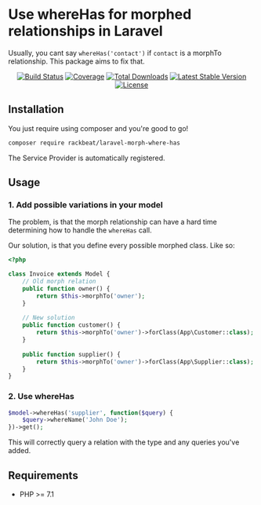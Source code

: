 # Use whereHas for morphed relationships in Laravel

Usually, you cant say `whereHas('contact')` if `contact` is a morphTo relationship. This package aims to fix that.

<p align="center"> 
<a href="https://travis-ci.org/Rackbeat/laravel-morph-where-has"><img src="https://img.shields.io/travis/Rackbeat/laravel-morph-where-has.svg?style=flat-square" alt="Build Status"></a>
<a href="https://coveralls.io/github/Rackbeat/laravel-morph-where-has"><img src="https://img.shields.io/coveralls/Rackbeat/laravel-morph-where-has.svg?style=flat-square" alt="Coverage"></a>
<a href="https://packagist.org/packages/rackbeat/laravel-morph-where-has"><img src="https://img.shields.io/packagist/dt/rackbeat/laravel-morph-where-has.svg?style=flat-square" alt="Total Downloads"></a>
<a href="https://packagist.org/packages/rackbeat/laravel-morph-where-has"><img src="https://img.shields.io/packagist/v/rackbeat/laravel-morph-where-has.svg?style=flat-square" alt="Latest Stable Version"></a>
<a href="https://packagist.org/packages/rackbeat/laravel-morph-where-has"><img src="https://img.shields.io/packagist/l/rackbeat/laravel-morph-where-has.svg?style=flat-square" alt="License"></a>
</p>

## Installation

You just require using composer and you're good to go!

```bash
composer require rackbeat/laravel-morph-where-has
```

The Service Provider is automatically registered.

## Usage

### 1. Add possible variations in your model

The problem, is that the morph relationship can have a hard time determining how to handle the `whereHas` call.

Our solution, is that you define every possible morphed class. Like so:

```php
<?php

class Invoice extends Model {
    // Old morph relation
    public function owner() {
        return $this->morphTo('owner'); 
    }
    
    // New solution
    public function customer() {
        return $this->morphTo('owner')->forClass(App\Customer::class);
    }
    
    public function supplier() {
        return $this->morphTo('owner')->forClass(App\Supplier::class);
    }
}
```

### 2. Use whereHas

``` php 
$model->whereHas('supplier', function($query) {
    $query->whereName('John Doe');
})->get();
```

This will correctly query a relation with the type and any queries you've added.

## Requirements
* PHP >= 7.1
